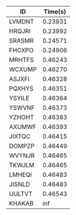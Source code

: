 |ID|Time(s)|
|-|-|
|LVMDNT|0.23931|
|HRQJRI|0.23992|
|SRASMR|0.24571|
|FHCXPO|0.24906|
|MRHTFS|0.46243|
|WCXUMP|0.46270|
|ASJXFI|0.46328|
|PQXHYS|0.46351|
|YSYILE|0.46364|
|YSWVNF|0.46373|
|YZHOHT|0.46383|
|AXUMWF|0.46393|
|JIXTQC|0.46415|
|DOMPZP|0.46449|
|WVYNJR|0.46465|
|TKWJLM|0.46465|
|LMHEQI|0.46483|
|JISNLD|0.46483|
|UULTVT|0.46543|
|KHAKAB|inf|
